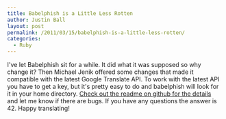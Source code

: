 ```yaml
---
title: Babelphish is a Little Less Rotten
author: Justin Ball
layout: post
permalink: /2011/03/15/babelphish-is-a-little-less-rotten/
categories:
  - Ruby
---
```

I've let Babelphish sit for a while. It did what it was supposed so why change it? Then Michael Jenik offered some changes that made it compatible with the latest Google Translate API. To work with the latest API you have to get a key, but it's pretty easy to do and babelphish will look for it in your home directory. [Check out the readme on github for the details][1] and let me know if there are bugs. If you have any questions the answer is 42. Happy translating!

 [1]: https://github.com/jbasdf/babelphish
